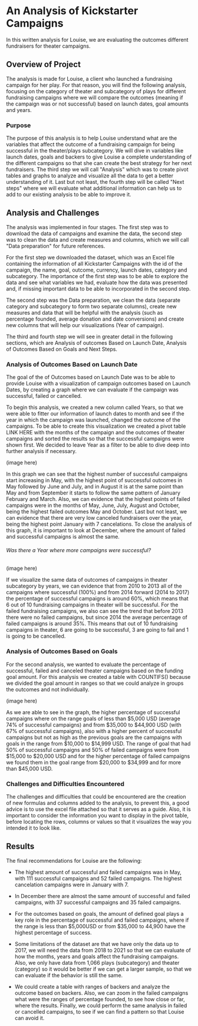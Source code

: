 # An Analysis of Kickstarter Campaigns
In this written analysis for Louise, we are evaluating the outcomes different fundraisers for theater campaigns.

## Overview of Project

The analysis is made for Louise, a client who launched a fundraising campaign for her play. For that reason, you will find the following analysis, focusing on the category of theater and subcategory of plays for different fundraising campaigns where we will compare the outcomes (meaning if the campaign was or not successful) based on launch dates, goal amounts and years.

### Purpose

The purpose of this analysis is to help Louise understand what are the variables that affect the outcome of a fundraising campaign for being successful in the theater/plays subcategory.
We will dive in variables like launch dates, goals and backers to give Louise a complete understanding of the different campaigns so that she can create the best strategy for her next fundraisers. The third step we will call "Analysis" which was to create pivot tables and graphs to analyze and visualize all the data to get a better understanding of it. Last but not least, the fourth step will be called "Next steps" where we will evaluate what additional information can help us to add to our existing analysis to be able to improve it.

## Analysis and Challenges

The analysis was implemented in four stages. The first step was to download the data of campaigns and examine the data, the second step was to clean the data and create measures and columns, which we will call "Data preparation" for future references.  

For the first step we downloaded the dataset, which was an Excel file containing the information of all Kickstarter Campaigns with the id of the campaign, the name, goal, outcome, currency, launch dates, category and subcategory. The importance of the first step was to be able to explore the data and see what variables we had, evaluate how the data was presented and, if missing important data to be able to incorporated in the second step.

The second step was the Data preparation, we clean the data (separate category and subcategory to form two separate columns), create new measures and data that will be helpful with the analysis (such as percentage founded, average donation and date conversions) and create new columns that will help our visualizations (Year of campaign).

The third and fourth step we will see in greater detail in the following sections, which are Analysis of outcomes Based on Launch Date, Analysis of Outcomes Based on Goals and Next Steps.

### Analysis of Outcomes Based on Launch Date

The goal of the of Outcomes based on Launch Date was to be able to provide Louise with a visualization of campaign outcomes based on Launch Dates, by creating a graph where we can evaluate if the campaign was successful, failed or cancelled. 

To begin this analysis, we created a new column called Years, so that we were able to fitter our information of launch dates to month and see if the year in which the campaign was launched, changed the outcome of the campaigns. 
To be able to create this visualization we created a pivot table LINK HERE with the months of the campaign and the outcomes of theater campaigns and sorted the results so that the successful campaigns were shown first. We decided to leave Year as a filter to be able to dive deep into further analysis if necessary.

(image here)

In this graph we can see that the highest number of successful campaigns start increasing in May, with the highest point of successful outcomes in May followed by June and July, and in August it is at the same point than May and from September it starts to follow the same pattern of January February and March. 
Also, we can evidence that the highest points of failed campaigns were in the months of May, June, July, August and October, being the highest failed outcomes May and October.
Last but not least, we can evidence that there are very low canceled fundraisers over the year, being the highest point January with 7 cancelations.
To close the analysis of this graph, it is important to look at December, where the amount of failed and successful campaigns is almost the same.

###### Was there a Year where more campaigns were successful?

(image here)

If we visualize the same data of outcomes of campaigns in theater subcategory by years, we can evidence that from 2010 to 2013 all of the campaigns where successful (100%) and from 2014 forward (2014 to 2017) the percentage of successful campaigns is around 60%, which means that 6 out of 10 fundraising campaigns in theater will be successful. 
For the failed fundraising campaigns, we also can see the trend that before 2013 there were no failed campaigns, but since 2014 the average percentage of failed campaigns is around 35%.
This means that out of 10 fundraising campaigns in theater, 6 are going to be successful, 3 are going to fail and 1 is going to be cancelled. 

### Analysis of Outcomes Based on Goals

For the second analysis, we wanted to evaluate the percentage of successful, failed and canceled theater campaigns based on the funding goal amount.
For this analysis we created a table with COUNTIFS() because we divided the goal amount in ranges so that we could analyze in groups the outcomes and not individually. 

(image here)

As we are able to see in the graph, the higher percentage of successful campaigns where on the range goals of less than $5,000 USD (average 74% of successful campaigns) and from $35,000 to $44,900 USD (with 67% of successful campaigns), also with a higher percent of successful campaigns but not as high as the previous goals are the campaigns with goals in the range from $10,000 to $14,999 USD.
The range of goal that had 50% of successful campaigns and 50% of failed campaigns were from $15,000 to $20,000 USD and for the higher percentage of failed campaigns we found them in the goal range from $20,000 to $34,999 and for more than $45,000 USD. 

### Challenges and Difficulties Encountered

The challenges and difficulties that could be encountered are the creation of new formulas and columns added to the analysis, to prevent this, a good advice is to use the excel file attached so that it serves as a guide.
Also, it is important to consider the information you want to display in the pivot table, before locating the rows, columns or values so that it visualizes the way you intended it to look like.

## Results
The final recommendations for Louise are the following:

- The highest amount of successful and failed campaigns was in May, with 111 successful campaigns and 52 failed campaigns. The highest cancelation campaigns were in January with 7.

- In December there are almost the same amount of successful and failed campaigns, with 37 successful campaigns and 35 failed campaigns.

- For the outcomes based on goals, the amount of defined goal plays a key role in the percentage of successful and failed campaigns, where if the range is less than $5,000USD or from $35,000 to 44,900 have the highest percentage of success.

- Some limitations of the dataset are that we have only the data up to 2017, we will need the data from 2018 to 2021 so that we can evaluate of how the months, years and goals affect the fundraising campaigns.
Also, we only have data from 1,066 plays (subcategory) and theater (category) so it would be better if we can get a larger sample, so that we can evaluate if the behavior is still the same.

- We could create a table with ranges of backers and analyze the outcome based on backers. Also, we can zoom in the failed campaigns what were the ranges of percentage founded, to see how close or far, where the results. Finally, we could perform the same analysis in failed or cancelled campaigns, to see if we can find a pattern so that Louise can avoid it.
